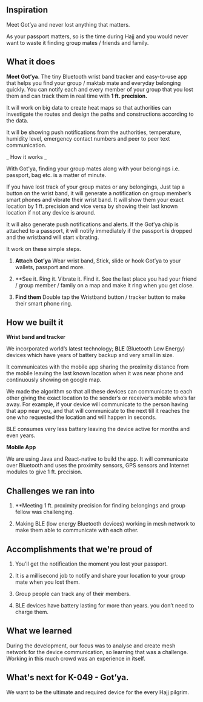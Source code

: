 ## Inspiration

Meet Got’ya and never lost anything that matters.

As your passport matters, so is the time during Hajj and you would never want to waste it finding group mates / friends and family.

## What it does

**Meet Got’ya**. The tiny Bluetooth wrist band tracker and easy-to-use app that helps you find your group / maktab mate and everyday belonging quickly.
You can notify each and every member of your group that you lost them and can track them in real time with **1 ft. precision.**

It will work on big data to create heat maps so that authorities can investigate the routes and 
design the paths and constructions according to the data.

It will be showing push notifications from the authorities, temperature, humidity level, emergency contact numbers and peer to peer text communication.



_ How it works _

With Got'ya, finding your group mates along with your belongings i.e. passport, bag etc.  is a matter of minute.

If you have lost track of your group mates or any belongings, Just tap a button on the wrist band, it will generate a notification on group member’s smart phones and vibrate their wrist band. It will show them your exact location by 1 ft. precision and vice versa by showing their last known location if not any device is around.
 
It will also generate push notifications and alerts. If the Got’ya chip is attached to a passport, it will notify immediately if the passport is dropped and the wristband will start vibrating.
 
It work on these simple steps.
1.    **Attach Got’ya**
Wear wrist band, Stick, slide or hook Got’ya to your wallets, passport and more.
 
2.    **See it. Ring it. Vibrate it. Find it.
See the last place you had your friend / group member / family on a map and make it ring when you get close.
 
3.    **Find them**
Double tap the Wristband button / tracker button to make their smart phone ring.


## How we built it

**Wrist band and tracker**

We incorporated world’s latest technology; **BLE** (Bluetooth Low Energy) devices which have years of battery backup and very small in size.

It communicates with the mobile app sharing the proximity distance from the mobile leaving the last known location when it was near phone and continuously showing on google map.

We made the algorithm so that all these devices can communicate to each other giving the exact location to the sender’s or receiver’s mobile who’s far away. For example, if your device will communicate to the person having that app near you, and that will communicate to the next till it reaches the one who requested the location and will happen in seconds.

BLE consumes very less battery leaving the device active for months and even years.

**Mobile App**

We are using Java and React-native to build the app. It will communicate over Bluetooth and uses the proximity sensors, GPS sensors and Internet modules to give 1 ft. precision.

## Challenges we ran into

1.    **Meeting 1 ft. proximity precision for finding belongings and group fellow was challenging.

2.    Making BLE (low energy Bluetooth devices) working in mesh network to make them able to communicate with each other.

## Accomplishments that we're proud of

1.    You’ll get the notification the moment you lost your passport.

2.    It is a millisecond job to notify and share your location to your group mate when you lost them.

3.    Group people can track any of their members.

4. BLE devices have battery lasting for more than years. you don’t need to charge them.


## What we learned
 During the development, our focus was to analyse and create mesh network for the device communication, so learning that was a challenge.
Working in this much crowd was an experience in itself.

## What's next for K-049 - Got’ya.
We want to be the ultimate and required device for the every Hajj pilgrim.


